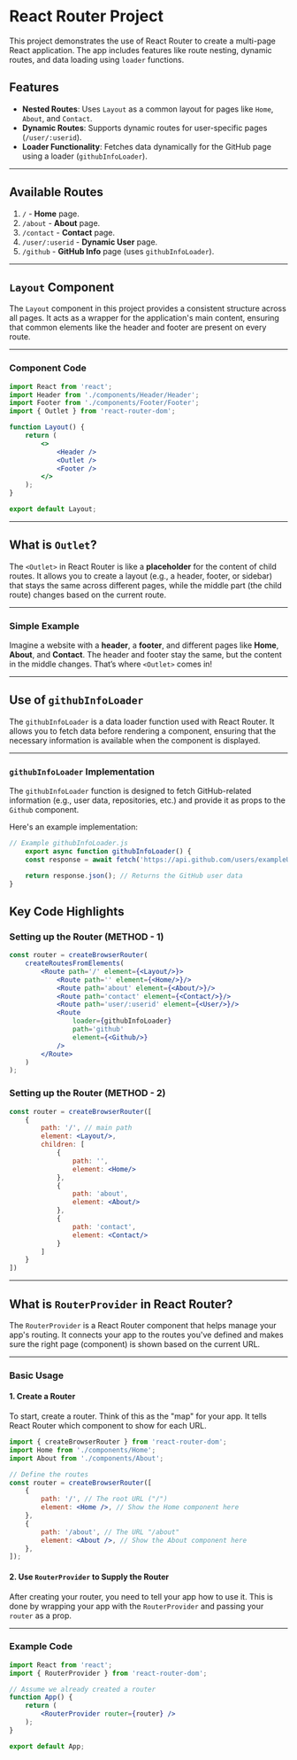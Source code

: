 # React Router Project

This project demonstrates the use of React Router to create a multi-page React application. The app includes features like route nesting, dynamic routes, and data loading using `loader` functions.

## Features

- **Nested Routes**: Uses `Layout` as a common layout for pages like `Home`, `About`, and `Contact`.
- **Dynamic Routes**: Supports dynamic routes for user-specific pages (`/user/:userid`).
- **Loader Functionality**: Fetches data dynamically for the GitHub page using a loader (`githubInfoLoader`).


---

## Available Routes

1. `/` - **Home** page.
2. `/about` - **About** page.
3. `/contact` - **Contact** page.
4. `/user/:userid` - **Dynamic User** page.
5. `/github` - **GitHub Info** page (uses `githubInfoLoader`).
___

## `Layout` Component

The `Layout` component in this project provides a consistent structure across all pages. It acts as a wrapper for the application's main content, ensuring that common elements like the header and footer are present on every route.

---

### Component Code

```jsx
import React from 'react';
import Header from './components/Header/Header';
import Footer from './components/Footer/Footer';
import { Outlet } from 'react-router-dom';

function Layout() {
    return (
        <>
            <Header />
            <Outlet />
            <Footer />
        </>
    );
}

export default Layout;
```
_ _ _
## What is `Outlet`?

The `<Outlet>` in React Router is like a **placeholder** for the content of child routes. It allows you to create a layout (e.g., a header, footer, or sidebar) that stays the same across different pages, while the middle part (the child route) changes based on the current route.

---

### Simple Example

Imagine a website with a **header**, a **footer**, and different pages like **Home**, **About**, and **Contact**. The header and footer stay the same, but the content in the middle changes. That’s where `<Outlet>` comes in!
___

## Use of `githubInfoLoader`

The `githubInfoLoader` is a data loader function used with React Router. It allows you to fetch data before rendering a component, ensuring that the necessary information is available when the component is displayed.

---


### `githubInfoLoader` Implementation

The `githubInfoLoader` function is designed to fetch GitHub-related information (e.g., user data, repositories, etc.) and provide it as props to the `Github` component.

Here's an example implementation:

```jsx
// Example githubInfoLoader.js
    export async function githubInfoLoader() {
    const response = await fetch('https://api.github.com/users/exampleUser');

    return response.json(); // Returns the GitHub user data
}
```

## Key Code Highlights

### Setting up the Router (METHOD - 1)

```jsx
const router = createBrowserRouter(
    createRoutesFromElements(
        <Route path='/' element={<Layout/>}>
            <Route path='' element={<Home/>}/>
            <Route path='about' element={<About/>}/>
            <Route path='contact' element={<Contact/>}/>
            <Route path='user/:userid' element={<User/>}/>
            <Route 
                loader={githubInfoLoader}
                path='github'
                element={<Github/>}
            />
        </Route>
    )
);
```
### Setting up the Router (METHOD - 2)

```jsx
const router = createBrowserRouter([
    {
        path: '/', // main path
        element: <Layout/>,
        children: [
            {
                path: '',
                element: <Home/>
            }, 
            {
                path: 'about',
                element: <About/>
            },
            {
                path: 'contact',
                element: <Contact/>
            }
        ]
    }
])
```
___
## What is `RouterProvider` in React Router?

The `RouterProvider` is a React Router component that helps manage your app's routing. It connects your app to the routes you've defined and makes sure the right page (component) is shown based on the current URL.

---

### Basic Usage

#### 1. Create a Router

To start, create a router. Think of this as the "map" for your app. It tells React Router which component to show for each URL.

```jsx
import { createBrowserRouter } from 'react-router-dom';
import Home from './components/Home';
import About from './components/About';

// Define the routes
const router = createBrowserRouter([
    {
        path: '/', // The root URL ("/")
        element: <Home />, // Show the Home component here
    },
    {
        path: '/about', // The URL "/about"
        element: <About />, // Show the About component here
    },
]);
```
#### 2. Use `RouterProvider` to Supply the Router

After creating your router, you need to tell your app how to use it. This is done by wrapping your app with the `RouterProvider` and passing your `router` as a prop.

---

### Example Code

```jsx
import React from 'react';
import { RouterProvider } from 'react-router-dom';

// Assume we already created a router
function App() {
    return (
        <RouterProvider router={router} />
    );
}

export default App;
```
